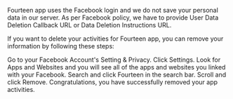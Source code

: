 Fourteen app uses the Facebook login and we do not save your personal data in our server. As per Facebook policy, we have to provide User Data Deletion Callback URL or Data Deletion Instructions URL.

If you want to delete your activities for Fourteen app, you can remove your information by following these steps:

Go to your Facebook Account's Setting & Privacy. Click Settings.
Look for Apps and Websites and you will see all of the apps and websites you linked with your Facebook.
Search and click Fourteen in the search bar.
Scroll and click Remove.
Congratulations, you have successfully removed your app activities.

